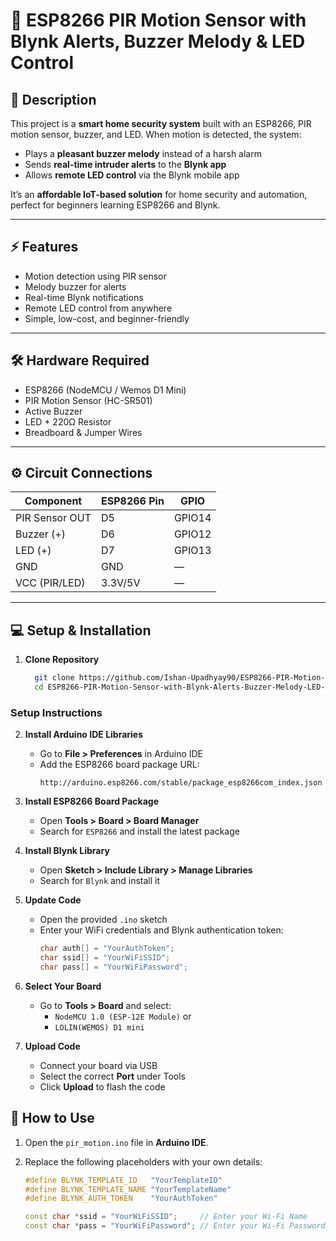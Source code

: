 # 🔔 ESP8266 PIR Motion Sensor with Blynk Alerts, Buzzer Melody & LED Control  

## 📝 Description  
This project is a **smart home security system** built with an ESP8266, PIR motion sensor, buzzer, and LED. When motion is detected, the system:  
- Plays a **pleasant buzzer melody** instead of a harsh alarm  
- Sends **real-time intruder alerts** to the **Blynk app**  
- Allows **remote LED control** via the Blynk mobile app  

It’s an **affordable IoT-based solution** for home security and automation, perfect for beginners learning ESP8266 and Blynk.  

---

## ⚡ Features  
- Motion detection using PIR sensor  
- Melody buzzer for alerts  
- Real-time Blynk notifications  
- Remote LED control from anywhere  
- Simple, low-cost, and beginner-friendly  

---

## 🛠 Hardware Required  
- ESP8266 (NodeMCU / Wemos D1 Mini)  
- PIR Motion Sensor (HC-SR501)  
- Active Buzzer  
- LED + 220Ω Resistor  
- Breadboard & Jumper Wires  

---

## ⚙️ Circuit Connections  

| Component       | ESP8266 Pin | GPIO   |  
|-----------------|-------------|--------|  
| PIR Sensor OUT  | D5          | GPIO14 |  
| Buzzer (+)      | D6          | GPIO12 |  
| LED (+)         | D7          | GPIO13 |  
| GND             | GND         | —      |  
| VCC (PIR/LED)   | 3.3V/5V     | —      |  

---

## 💻 Setup & Installation  

1. **Clone Repository**  
   ```bash
     git clone https://github.com/Ishan-Upadhyay90/ESP8266-PIR-Motion-Sensor-with-Blynk-Alerts-Buzzer-Melody-LED-Control.git
     cd ESP8266-PIR-Motion-Sensor-with-Blynk-Alerts-Buzzer-Melody-LED-Control
### Setup Instructions

2. **Install Arduino IDE Libraries**
   - Go to **File > Preferences** in Arduino IDE
   - Add the ESP8266 board package URL:
     ```
     http://arduino.esp8266.com/stable/package_esp8266com_index.json
     ```

3. **Install ESP8266 Board Package**
   - Open **Tools > Board > Board Manager**
   - Search for `ESP8266` and install the latest package

4. **Install Blynk Library**
   - Open **Sketch > Include Library > Manage Libraries**
   - Search for `Blynk` and install it

5. **Update Code**
   - Open the provided `.ino` sketch
   - Enter your WiFi credentials and Blynk authentication token:
     ```cpp
     char auth[] = "YourAuthToken";
     char ssid[] = "YourWiFiSSID";
     char pass[] = "YourWiFiPassword";
     ```

6. **Select Your Board**
   - Go to **Tools > Board** and select:
     - `NodeMCU 1.0 (ESP-12E Module)` or  
     - `LOLIN(WEMOS) D1 mini`

7. **Upload Code**
   - Connect your board via USB
   - Select the correct **Port** under Tools
   - Click **Upload** to flash the code

## 🚀 How to Use

1. Open the `pir_motion.ino` file in **Arduino IDE**.

2. Replace the following placeholders with your own details:
   ```cpp
   #define BLYNK_TEMPLATE_ID   "YourTemplateID"
   #define BLYNK_TEMPLATE_NAME "YourTemplateName"
   #define BLYNK_AUTH_TOKEN    "YourAuthToken"

   const char *ssid = "YourWiFiSSID";     // Enter your Wi-Fi Name
   const char *pass = "YourWiFiPassword"; // Enter your Wi-Fi Password
